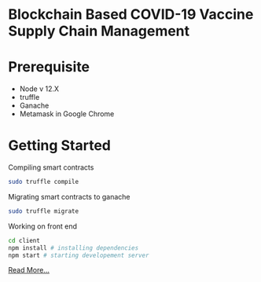 # Blockchain Based COVID-19 Vaccine Supply Chain Management

# Prerequisite
- Node v 12.X
- truffle
- Ganache
- Metamask in Google Chrome

# Getting Started
Compiling smart contracts
```bash
sudo truffle compile
```
Migrating smart contracts to ganache
```bash
sudo truffle migrate
```

Working on front end 
```bash
cd client
npm install # installing dependencies
npm start # starting developement server
```

[Read More...](/client/README.md)